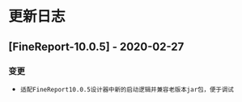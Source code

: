 # 更新日志

## [FineReport-10.0.5] - 2020-02-27

### 变更

* `适配FineReport10.0.5设计器中新的启动逻辑并兼容老版本jar包，便于调试`
